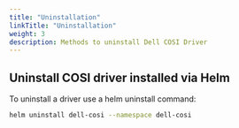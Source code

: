 ```yaml
---
title: "Uninstallation"
linkTitle: "Uninstallation"
weight: 3
description: Methods to uninstall Dell COSI Driver
---
```


## Uninstall COSI driver installed via Helm

To uninstall a driver use a helm uninstall command:

```bash
helm uninstall dell-cosi --namespace dell-cosi
```